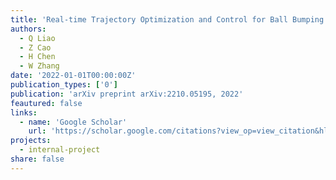 ```yaml
---
title: 'Real-time Trajectory Optimization and Control for Ball Bumping with Quadruped Robots'
authors:
  - Q Liao
  - Z Cao
  - H Chen
  - W Zhang
date: '2022-01-01T00:00:00Z'
publication_types: ['0']
publication: 'arXiv preprint arXiv:2210.05195, 2022'
feautured: false
links:
  - name: 'Google Scholar'
    url: 'https://scholar.google.com/citations?view_op=view_citation&hl=en&user=sFTLO0EAAAAJ&cstart=20&pagesize=80&citation_for_view=sFTLO0EAAAAJ:ZuybSZzF8UAC'
projects:
  - internal-project
share: false
---
```

